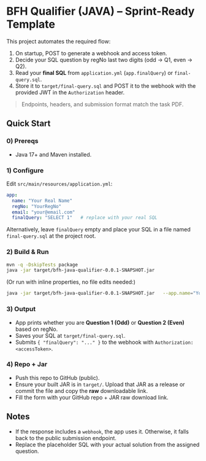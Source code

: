 # BFH Qualifier (JAVA) – Sprint-Ready Template

This project automates the required flow:

1) On startup, POST to generate a webhook and access token.  
2) Decide your SQL question by regNo last two digits (odd → Q1, even → Q2).  
3) Read your **final SQL** from `application.yml` (`app.finalQuery`) or `final-query.sql`.  
4) Store it to `target/final-query.sql` and POST it to the webhook with the provided JWT in the `Authorization` header.

> Endpoints, headers, and submission format match the task PDF.

## Quick Start

### 0) Prereqs
- Java 17+ and Maven installed.

### 1) Configure
Edit `src/main/resources/application.yml`:
```yaml
app:
  name: "Your Real Name"
  regNo: "YourRegNo"
  email: "your@email.com"
  finalQuery: "SELECT 1"   # replace with your real SQL
```
Alternatively, leave `finalQuery` empty and place your SQL in a file named `final-query.sql` at the project root.

### 2) Build & Run
```bash
mvn -q -DskipTests package
java -jar target/bfh-java-qualifier-0.0.1-SNAPSHOT.jar
```
(Or run with inline properties, no file edits needed:)
```bash
java -jar target/bfh-java-qualifier-0.0.1-SNAPSHOT.jar   --app.name="Your Name"   --app.regNo="REG12345"   --app.email="you@example.com"   --app.finalQuery="YOUR_SQL_HERE"
```

### 3) Output
- App prints whether you are **Question 1 (Odd)** or **Question 2 (Even)** based on regNo.
- Saves your SQL at `target/final-query.sql`.
- Submits `{ "finalQuery": "..." }` to the webhook with `Authorization: <accessToken>`.

### 4) Repo + Jar
- Push this repo to GitHub (public).
- Ensure your built JAR is in `target/`. Upload that JAR as a release or commit the file and copy the **raw** downloadable link.
- Fill the form with your GitHub repo + JAR raw download link.

## Notes
- If the response includes a `webhook`, the app uses it. Otherwise, it falls back to the public submission endpoint.
- Replace the placeholder SQL with your actual solution from the assigned question.

